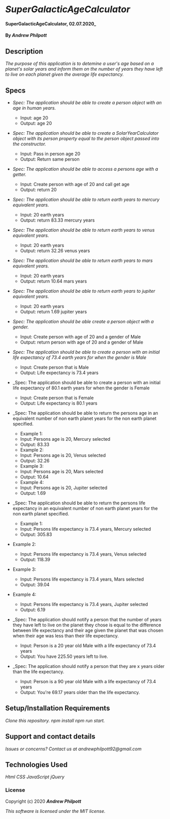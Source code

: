 # _SuperGalacticAgeCalculator_
#### SuperGalacticAgeCalculator, 02.07.2020_
#### By _**Andrew Philpott**_
## Description
_The purpose of this application is to detemine a user's age based on a planet's solar years and inform them on the number of years they have left to live on each planet given the average life expectancy._

## Specs
* _Spec: The application should be able to create a person object with an age in human years._
  * Input: age 20
  * Output: age 20

* _Spec: The application should be able to create a SolarYearCalculator object with its person property equal to the person object passed into the constructor._
  * Input: Pass in person age 20
  * Output: Return same person

* _Spec: The application should be able to access a persons age with a getter._
  * Input: Create person with age of 20 and call get age
  * Output: return 20

* _Spec: The application should be able to return earth years to mercury equivalent years._
  * Input: 20 earth years
  * Output: return 83.33 mercury years

* _Spec: The application should be able to return earth years to venus equivalent years._
  * Input: 20 earth years
  * Output: return 32.26 venus years

* _Spec: The application should be able to return earth years to mars equivalent years._
  * Input: 20 earth years
  * Output: return 10.64 mars years

* _Spec: The application should be able to return earth years to jupiter equivalent years._
  * Input: 20 earth years 
  * Output: return 1.69 jupiter years

* _Spec: The application should be able create a person object with a gender._
  * Input: Create person with age of 20 and a gender of Male 
  * Output: return person with age of 20 and a gender of Male

* _Spec: The application should be able to create a person with an initial life expectancy of 73.4 earth years for when the gender is Male_
  * Input: Create person that is Male
  * Output: Life expectancy is 73.4 years

* _Spec: The application should be able to create a person with an initial life expectancy of 80.1 earth years for when the gender is Female
  * Input: Create person that is Female
  * Output: Life expectancy is 80.1 years

* _Spec: The application should be able to return the persons age in an equivalent number of non earth planet years for the non earth planet specified.
  * Example 1:
  * Input: Persons age is 20, Mercury selected
  * Output: 83.33
  * Example 2:
  * Input: Persons age is 20, Venus selected
  * Output: 32.26
  * Example 3:
  * Input: Persons age is 20, Mars selected
  * Output: 10.64
  * Example 4:
  * Input: Persons age is 20, Jupiter selected
  * Output: 1.69

* _Spec: The application should be able to return the persons life expectancy in an equivalent number of non earth planet years for the non earth planet specified.
  * Example 1:
  * Input: Persons life expectancy is 73.4 years, Mercury selected
  * Output: 305.83
* Example 2:
  * Input: Persons life expectancy is 73.4 years, Venus selected
  * Output: 118.39
* Example 3:
  * Input: Persons life expectancy is 73.4 years, Mars selected
  * Output: 39.04
* Example 4:
  * Input: Persons life expectancy is 73.4 years, Jupiter selected
  * Output: 6.19

* _Spec: The application should notify a person that the number of years they have left to live on the planet they chose is equal to
the difference between life expectancy and their age given the planet that was chosen when their age was less than their life expectancy.
  * Input: Person is a 20 year old Male with a life expectancy of 73.4 years
  * Output: You have 225.50 years left to live.

* _Spec: The application should notify a person that they are x years older than the life expectancy.
  * Input: Person is a 90 year old Male with a life expectancy of 73.4 years
  * Output: You're 69.17 years older than the life expectancy.

## Setup/Installation Requirements
_Clone this repository._
_npm install_
_npm run start._

## Support and contact details
_Issues or concerns? Contact us at andrewphilpott92@gmail.com_

## Technologies Used
_Html_
_CSS_
_JavaScript_
_jQuery_

### License
Copyright (c) 2020 **_Andrew Philpott_**

*This software is licensed under the MIT license.*

